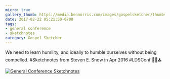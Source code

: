 ```yaml
---
micro: true
gallery_thumb: https://media.bennorris.com/images/gospelsketcher/thumbs/apr-16-1-snow.jpg
date: 2017-02-22 05:21:50-0700
tags:
- general conference
- sketchnotes
category: Gospel Sketcher
---
```


We need to learn humility, and ideally to humble ourselves without being compelled. #Sketchnotes from Steven E. Snow in Apr 2016 #LDSConf ✍🏼⛪️

[![General Conference Sketchnotes](https://media.bennorris.com/images/gospelsketcher/general-conference/apr-2016/apr-16-1-snow.jpg)](https://media.bennorris.com/images/gospelsketcher/general-conference/apr-2016/apr-16-1-snow.jpg)
